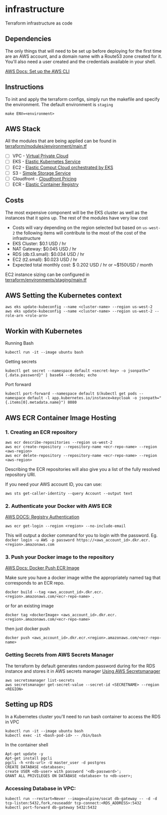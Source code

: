# infrastructure
Terraform infrastructure as code

## Dependencies
The only things that will need to be set up before deploying for the first time are an AWS account, and a domain name with a Route53 zone created for it.
You'll also need a user created and the credentials available in your shell.

[AWS Docs: Set up the AWS CLI](https://docs.aws.amazon.com/polly/latest/dg/setup-aws-cli.html)

## Instructions
To init and apply the terraform configs, simply run the makefile and specify the environment. The default environment is `staging`
```
make ENV=<environment>
```

## AWS Stack
All the modules that are being applied can be found in [terraform/modules/environment/main.tf](terraform/modules/environment/main.tf)
- [ ] VPC - [Virtual Private Cloud](https://aws.amazon.com/vpc/pricing/)
- [ ] EKS - [Elastic Kubernetes Service](https://aws.amazon.com/eks/pricing/)
- [ ] EC2 - [Elastic Comput Cloud orchestrated by EKS](https://aws.amazon.com/eks/pricing/)
- [ ] S3 - [Simple Storage Service](https://aws.amazon.com/s3/pricing/)
- [ ] Cloudfront - [Cloudfront Pricing](https://aws.amazon.com/cloudfront/pricing/)
- [ ] ECR - [Elastic Container Registry](https://aws.amazon.com/ecr/pricing/)

## Costs
The most expensive component will be the EKS cluster as well as the instances that it spins up. The rest of the modules have very low cost
- Costs will vary depending on the region selected but based on `us-west-2` the following items will contribute to the most of the cost of the infrastructure
- EKS Cluster: $0.1 USD / hr
- NAT Gateway: $0.045 USD / hr
- RDS (db.t3.small): $0.034 USD / hr
- EC2 (t2.small): $0.023 USD / hr
- Expected total monthly cost: $ 0.202 USD / hr or ~$150USD / month

EC2 instance sizing can be configured in [terraform/environments/staging/main.tf](terraform/environments/staging/main.tf)


## AWS Setting the Kubernetes context
```
aws eks update-kubeconfig --name <cluster-name> --region us-west-2
aws eks update-kubeconfig --name <cluster-name> --region us-west-2 --role-arn <role-arn>
```

## Workin with Kubernetes
Running Bash
```
kubectl run -it --image ubuntu bash
```

Getting secrets
```
kubectl get secret --namespace default <secret-key> -o jsonpath="{.data.password}" | base64 --decode; echo
```
Port forward
```
kubectl port-forward --namespace default $(kubectl get pods --namespace default -l app.kubernetes.io/instance=keycloak -o jsonpath="{.items[0].metadata.name}") 8080
```

## AWS ECR Container Image Hosting

### 1. Creating an ECR repository
```
aws ecr describe-repositories --region us-west-2
aws ecr create-repository --repository-name <ecr-repo-name> --region <aws-region>
aws ecr delete-repository --repository-name <ecr-repo-name> --region <aws-region>
```
Describing the ECR repositories will also give you a list of the fully resolved repository URI.

If you need your AWS account ID, you can use:
```
aws sts get-caller-identity --query Account --output text
```

### 2. Authenticate your Docker with AWS ECR
[AWS DOCS: Registry Authentication](https://docs.aws.amazon.com/AmazonECR/latest/userguide/Registries.html#registry_auth)
```
aws ecr get-login --region <region> --no-include-email
```
This will output a docker command for you to login with the password. Eg. `docker login -u AWS -p password https://<aws_account_id>.dkr.ecr.<region>.amazonaws.com`

### 3. Push your Docker image to the repository
[AWS Docs: Docker Push ECR Image](https://docs.aws.amazon.com/AmazonECR/latest/userguide/docker-push-ecr-image.html)

Make sure you have a docker image withe the appropriately named tag that corresponds to an ECR repo.
```
docker build --tag <aws_account_id>.dkr.ecr.<region>.amazonaws.com/<ecr-repo-name> .
```
or for an existing image
```
docker tag <dockerImage> <aws_account_id>.dkr.ecr.<region>.amazonaws.com/<ecr-repo-name>
```
then just docker push
```
docker push <aws_account_id>.dkr.ecr.<region>.amazonaws.com/<ecr-repo-name>
```

### Getting Secrets from AWS Secrets Manager
The terraform by default generates random password during for the RDS instance and stores it in AWS secrets manager
[Using AWS Secretsmanager](https://github.com/aws-samples/aws-workshop-for-kubernetes/tree/master/04-path-security-and-networking/401-configmaps-and-secrets#secrets-using-aws-secrets-manager)
```
aws secretsmanager list-secrets
aws secretsmanager get-secret-value --secret-id <SECRETNAME> --region <REGION>
```

## Setting up RDS

In a Kubernetes cluster you'll need to run bash container to access the RDS in VPC
```
kubectl run -it --image ubuntu bash
kubectl exec -it <bash-pod-id> -- /bin/bash
```

In the container shell
```
Apt-get update -y
Apt-get install pgcli
pgcli -h <rds-url> -U master_user -d postgres
CREATE DATABASE <database>;
create USER <db-user> with password '<db-password>';
GRANT ALL PRIVILEGES ON DATABASE <database> to <db-user>;
```

### Accessing Database in VPC:
```
kubectl run --restart=Never --image=alpine/socat db-gateway -- -d -d tcp-listen:5432,fork,reuseaddr tcp-connect:<RDS_ADDRESS>:5432
kubectl port-forward db-gateway 5432:5432
```
